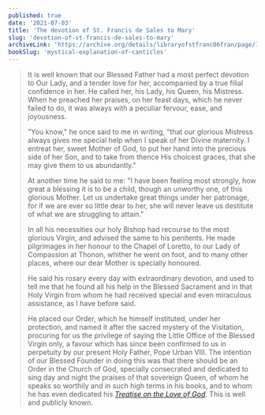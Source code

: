 ```yaml
---
published: true
date: '2021-07-03'
title: 'The devotion of St. Francis de Sales to Mary'
slug: 'devotion-of-st-francis-de-sales-to-mary'
archiveLink: 'https://archive.org/details/libraryofstfranc06fran/page/161?view=theater'
bookSlug: 'mystical-explanation-of-canticles'
---
```


> It is well known that our Blessed Father had a most perfect devotion to Our Lady, and a tender love for her, accompanied by a true filial confidence in her. He called her, his Lady, his Queen, his Mistress. When he preached her praises, on her feast days, which he never failed to do, it was always with a peculiar fervour, ease, and joyousness.
>
> "You know," he once said to me in writing, "that our glorious Mistress always gives me special help when I speak of her Divine maternity. I entreat her, sweet Mother of God, to put her hand into the precious side of her Son, and to take from thence His choicest graces, that she may give them to us abundantly."
>
> At another time he said to me: "I have been feeling most strongly, how great a blessing it is to be a child, though an unworthy one, of this glorious Mother. Let us undertake great things under her patronage, for if we are ever so little dear to her, she will never leave us destitute of what we are struggling to attain."
>
> In all his necessities our holy Bishop had recourse to the most glorious Virgin, and advised the same to his penitents. He made pilgrimages in her honour to the Chapel of Loretto, to our Lady of Compassion at Thonon, whither he went on foot, and to many other places, where our dear Mother is specially honoured.
>
> He said his rosary every day with extraordinary devotion, and used to tell me that he found all his help in the Blessed Sacrament and in that Holy Virgin from whom he had received special and even miraculous assistance, as I have before said.
>
> He placed our Order, which he himself instituted, under her protection, and named it after the sacred mystery of the Visitation, procuring for us the privilege of saying the Little Office of the Blessed Virgin only, a favour which has since been confirmed to us in perpetuity by our present Holy Father, Pope Urban VIII. The intention of our Blessed Founder in doing this was that there should be an Order in the Church of God, specially consecrated and dedicated to sing day and night the praises of that sovereign Queen, of whom he speaks so worthily and in such high terms in his books, and to whom he has even dedicated his [*Treatise on the Love of God*](/books/treatise-on-the-love-of-god.html). This is well and publicly known.